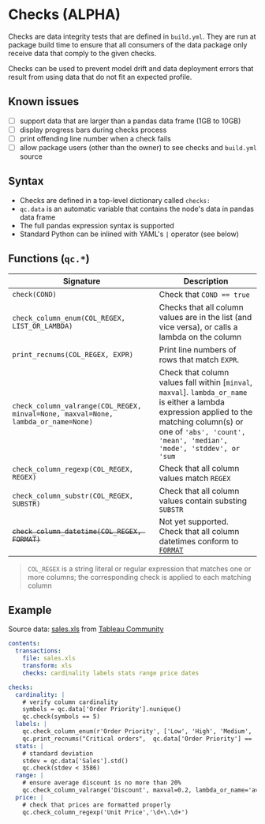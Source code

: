 # Checks (ALPHA)
Checks are data integrity tests that are defined in `build.yml`. They are run at package build time to ensure that all consumers of the data package only receive data that comply to the given checks.

Checks can be used to prevent model drift and data deployment errors that result from using data that do not fit an expected profile.

## Known issues
- [ ] support data that are larger than a pandas data frame (1GB to 10GB)
- [ ] display progress bars during checks process
- [ ] print offending line number when a check fails
- [ ] allow package users (other than the owner) to see checks and `build.yml` source

## Syntax
- Checks are defined in a top-level dictionary called `checks:`
- `qc.data` is an automatic variable that contains the node's data in pandas data frame
- The full pandas expression syntax is supported 
- Standard Python can be inlined with YAML's `|` operator (see below)

## Functions (`qc.*`)
| Signature | Description |
|---|---|
| `check(COND)` | Check that `COND == true` |
| `check_column_enum(COL_REGEX, LIST_OR_LAMBDA)` | Checks that all column values are in the list (and vice versa), or calls a lambda on the column |
| `print_recnums(COL_REGEX, EXPR)` | Print line numbers of rows that match `EXPR`. |
| `check_column_valrange(COL_REGEX, minval=None, maxval=None, lambda_or_name=None)` | Check that column values fall within [`minval`, `maxval`]. `lambda_or_name` is either a lambda expression applied to the matching column(s) or one of `'abs', 'count', 'mean', 'median', 'mode', 'stddev', or 'sum` |
| `check_column_regexp(COL_REGEX, REGEX)` | Check that all column values match `REGEX` |
| `check_column_substr(COL_REGEX, SUBSTR)` | Check that all column values contain substing `SUBSTR` |
| ~~`check_column_datetime(COL_REGEX, FORMAT)`~~ | Not yet supported. Check that all column datetimes conform to [`FORMAT`](https://docs.python.org/2/library/datetime.html#strftime-and-strptime-behavior) |

> `COL_REGEX` is a string literal or regular expression that matches one or more columns; the corresponding check is applied to each matching column


## Example
Source data: [sales.xls](https://drive.google.com/open?id=1MUP-_dV8hzdn2khMQgOjWFoO9RMBmBCk) from [Tableau Community](https://community.tableau.com/docs/DOC-1236)

```yaml
contents:
  transactions:
    file: sales.xls
    transform: xls
    checks: cardinality labels stats range price dates

checks:
  cardinality: |
    # verify column cardinality
    symbols = qc.data['Order Priority'].nunique()
    qc.check(symbols == 5)
  labels: |
    qc.check_column_enum(r'Order Priority', ['Low', 'High', 'Medium', 'Not Specified', 'Critical'])
    qc.print_recnums("Critical orders",  qc.data['Order Priority'] == 'Critical')
  stats: |
    # standard deviation
    stdev = qc.data['Sales'].std()
    qc.check(stdev < 3586)
  range: |
    # ensure average discount is no more than 20%
    qc.check_column_valrange('Discount', maxval=0.2, lambda_or_name='avg')
  price: |
    # check that prices are formatted properly
    qc.check_column_regexp('Unit Price','\d+\.\d+')
```
